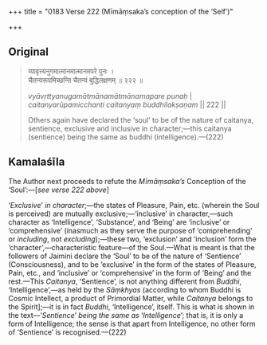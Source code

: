 +++
title = "0183 Verse 222 (Mīmāṃsaka’s conception of the ‘Self’)"

+++
## Original 
>
> व्यावृत्त्यनुगमात्मानमात्मानमपरे पुनः ।  
> चैतन्यरूपमिच्छन्ति चैतन्यं बुद्धिलक्षणम् ॥ २२२ ॥ 
>
> *vyāvṛttyanugamātmānamātmānamapare punaḥ* \|  
> *caitanyarūpamicchanti caitanyaṃ buddhilakṣaṇam* \|\| 222 \|\| 
>
> Others again have declared the ‘soul’ to be of the nature of caitanya, sentience, exclusive and inclusive in character;—this caitanya (sentience) being the same as buddhi (intelligence).—(222)



## Kamalaśīla

The Author next proceeds to refute the *Mīmāṃsaka’s* Conception of the ‘Soul’:—[*see verse 222 above*]

‘*Exclusive*’ *in character*;—the states of Pleasure, Pain, etc. (wherein the Soul is perceived) are mutually exclusive;—‘inclusive’ in character,—such character as ‘Intelligence’, ‘Substance’, and ‘Being’ are ‘inclusive’ or ‘comprehensive’ (inasmuch as they serve the purpose of ‘comprehending’ or *including*, not *excluding*);—these two, ‘exclusion’ and ‘inclusion’ form the ‘character’,—characteristic feature—of the Soul.—What is meant is that the followers of Jaimini declare the ‘Soul’ to be of the nature of ‘Sentience’ (Consciousness), and to be ‘exclusive’ in the form of the states of Pleasure, Pain, etc., and ‘inclusive’ or ‘comprehensive’ in the form of ‘Being’ and the rest.—This *Caitanya*, ‘Sentience’, is not anything different from *Buddhi*, ‘Intelligence’,—as held by the *Sāṃkhyas* (according to whom Buddhi is Cosmic Intellect, a product of Primordial Matter, while *Caitanya* belongs to the Spirit];—it is in fact *Buddhi*, ‘Intelligence’, itself. This is what is shown in the text—‘*Sentience*’ *being the same as* ‘*Intelligence*’; that is, it is only a form of Intelligence; the sense is that apart from Intelligence, no other form of ‘Sentience’ is recognised.—(222)


